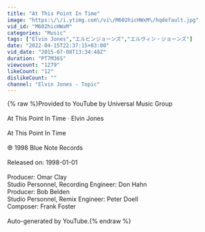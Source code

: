 ```yaml
---
title: "At This Point In Time"
image: "https:\/\/i.ytimg.com\/vi\/M602hicHWxM\/hqdefault.jpg"
vid_id: "M602hicHWxM"
categories: "Music"
tags: ["Elvin Jones","エルビンジョーンズ","エルヴィン・ジョーンズ"]
date: "2022-04-15T22:37:15+03:00"
vid_date: "2015-07-08T13:34:48Z"
duration: "PT7M36S"
viewcount: "1279"
likeCount: "12"
dislikeCount: ""
channel: "Elvin Jones - Topic"
---
```

{% raw %}Provided to YouTube by Universal Music Group<br /><br />At This Point In Time · Elvin Jones<br /><br />At This Point In Time<br /><br />℗ 1998 Blue Note Records<br /><br />Released on: 1998-01-01<br /><br />Producer: Omar Clay<br />Studio  Personnel, Recording  Engineer: Don Hahn<br />Producer: Bob Belden<br />Studio  Personnel, Remix  Engineer: Peter Doell<br />Composer: Frank Foster<br /><br />Auto-generated by YouTube.{% endraw %}
